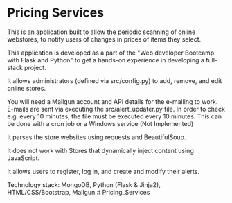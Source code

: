 # Pricing Services

This is an application built to allow the periodic scanning of online webstores, to notify users of changes in prices of items they select.

This application is developed as a part of the "Web developer Bootcamp with Flask and Python" to get a hands-on experience in developing a full-stack project. 

It allows administrators (defined via src/config.py) to add, remove, and edit online stores.

You will need a Mailgun account and API details for the e-mailing to work. E-mails are sent via executing the src/alert_updater.py file. In order to check e.g. every 10 minutes, the file must be executed every 10 minutes. This can be done with a cron job or a Windows service (Not Implemented)

It parses the store websites using requests and BeautifulSoup.

It does not work with Stores that dynamically inject content using JavaScript.

It allows users to register, log in, and create and modify their alerts.

Technology stack: MongoDB, Python (Flask & Jinja2), HTML/CSS/Bootstrap, Mailgun.# Pricing_Services
